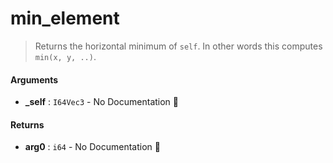 # min\_element

>  Returns the horizontal minimum of `self`.
>  In other words this computes `min(x, y, ..)`.

#### Arguments

- **\_self** : `I64Vec3` \- No Documentation 🚧

#### Returns

- **arg0** : `i64` \- No Documentation 🚧